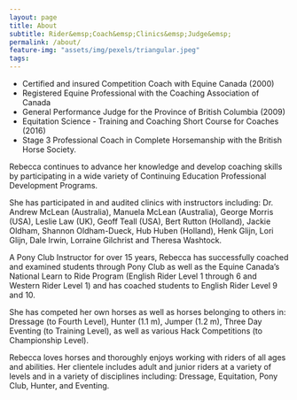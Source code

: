 ```yaml
---
layout: page
title: About
subtitle: Rider&emsp;Coach&emsp;Clinics&emsp;Judge&emsp;
permalink: /about/
feature-img: "assets/img/pexels/triangular.jpeg"
tags:
---
```


*	Certified and insured Competition Coach with Equine Canada (2000)
*	Registered Equine Professional with the Coaching Association of Canada
*	General Performance Judge for the Province of British Columbia (2009)
*	Equitation Science - Training and Coaching Short Course for Coaches (2016)
*	Stage 3 Professional Coach in Complete Horsemanship with the British Horse Society.
 
<!--more-->

Rebecca continues to advance her knowledge and develop coaching skills by participating in a wide variety of Continuing Education Professional Development Programs.

She has participated in and audited clinics with instructors including: Dr. Andrew McLean (Australia), Manuela McLean (Australia), George Morris (USA), Leslie Law (UK), Geoff Teall (USA), Bert Rutton (Holland), Jackie Oldham, Shannon Oldham-Dueck, Hub Huben (Holland), Henk Glijn, Lori Glijn, Dale Irwin, Lorraine Gilchrist and Theresa Washtock.

A Pony Club Instructor for over 15 years, Rebecca has successfully coached and examined students through Pony Club as well as the Equine Canada’s National Learn to Ride Program (English Rider Level 1 through 6 and Western Rider Level 1) and has coached students to English Rider Level 9 and 10. 

She has competed her own horses as well as horses belonging to others in:  Dressage (to Fourth Level), Hunter (1.1 m), Jumper (1.2 m), Three Day Eventing (to Training Level), as well as various Hack Competitions (to Championship Level).

Rebecca loves horses and thoroughly enjoys working with riders of all ages and abilities. Her clientele includes adult and junior riders at a variety of levels and in a variety of disciplines including: Dressage, Equitation, Pony Club, Hunter, and Eventing.
